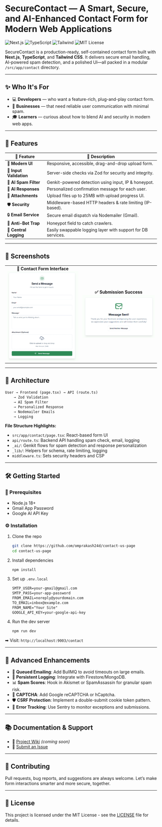 # SecureContact — A Smart, Secure, and AI-Enhanced Contact Form for Modern Web Applications

![Next.js](https://img.shields.io/badge/built%20with-Next.js-black?logo=next.js)
![TypeScript](https://img.shields.io/badge/language-TypeScript-blue?logo=typescript)
![Tailwind](https://img.shields.io/badge/styled%20with-Tailwind%20CSS-06B6D4?logo=tailwindcss)
![MIT License](https://img.shields.io/github/license/omprakash24d/contact-us-page)

SecureContact is a production-ready, self-contained contact form built with **Next.js**, **TypeScript**, and **Tailwind CSS**. It delivers secure email handling, AI-powered spam detection, and a polished UI—all packed in a modular `/src/app/contact` directory.

---

## ✨ Who It's For

- 💻 **Developers** — who want a feature-rich, plug-and-play contact form.
- 🏢 **Businesses** — that need reliable user communication with minimal spam.
- 🎓 **Learners** — curious about how to blend AI and security in modern web apps.

---

## 🚀 Features

| 🔧 Feature | 💬 Description |
|-----------|----------------|
| 🎨 **Modern UI** | Responsive, accessible, drag-and-drop upload form. |
| 🧼 **Input Validation** | Server-side checks via Zod for security and integrity. |
| 🧠 **AI Spam Filter** | Genkit-powered detection using input, IP & honeypot. |
| 💌 **AI Responses** | Personalized confirmation message for each user. |
| 📎 **Attachments** | Upload files up to 25MB with upload progress UI. |
| 🛡️ **Security** | Middleware-based HTTP headers & rate limiting (IP-based). |
| 🔒 **Email Service** | Secure email dispatch via Nodemailer (Gmail). |
| 🧲 **Anti-Bot Trap** | Honeypot field to catch crawlers. |
| 🧾 **Central Logging** | Easily swappable logging layer with support for DB services. |

---

## 📸 Screenshots

<div align="center">
  <table>
    <tr>
      <td align="center">
        <strong>📨 Contact Form Interface</strong><br/>
        <img src="/public/image/contact.png" width="300"/>
      </td>
      <td align="center">
        <strong>✅ Submission Success</strong><br/>
        <img src="/public/image/success_message.png" width="300"/>
      </td>
    </tr>
  </table>
</div>

---

## 🧬 Architecture

```
User → Frontend (page.tsx) → API (route.ts)
    → Zod Validation
    → AI Spam Filter
    → Personalized Response
    → Nodemailer Emails
    → Logging
```

**File Structure Highlights:**

- `src/app/contact/page.tsx`: React-based form UI
- `api/route.ts`: Backend API handling spam check, email, logging
- `_ai/`: Genkit flows for spam detection and response personalization
- `_lib/`: Helpers for schema, rate limiting, logging
- `middleware.ts`: Sets security headers and CSP

---

## 🛠 Getting Started

### 🔧 Prerequisites

- Node.js 18+
- Gmail App Password
- Google AI API Key

### ⚙️ Installation

1. Clone the repo
   ```bash
   git clone https://github.com/omprakash24d/contact-us-page
   cd contact-us-page
   ```

2. Install dependencies
   ```bash
   npm install
   ```

3. Set up `.env.local`
   ```env
   SMTP_USER=your-gmail@gmail.com
   SMTP_PASS=your-app-password
   FROM_EMAIL=noreply@yourdomain.com
   TO_EMAIL=inbox@example.com
   FROM_NAME="Your Site"
   GOOGLE_API_KEY=your-google-api-key
   ```

4. Run the dev server
   ```bash
   npm run dev
   ```

➡ Visit: `http://localhost:9003/contact`

---

## 🔌 Advanced Enhancements

- 🧵 **Queued Emailing**: Add BullMQ to avoid timeouts on large emails.
- 💾 **Persistent Logging**: Integrate with Firestore/MongoDB.
- 📊 **Spam Scores**: Hook in Akismet or SpamAssassin for granular spam risk.
- 🧱 **CAPTCHA**: Add Google reCAPTCHA or hCaptcha.
- 🛡 **CSRF Protection**: Implement a double-submit cookie token pattern.
- 🧪 **Error Tracking**: Use Sentry to monitor exceptions and submissions.

---

## 📚 Documentation & Support

- 📄 [Project Wiki](https://github.com/omprakash24d/contact-us-page/wiki) *(coming soon)*
- 🐞 [Submit an Issue](https://github.com/omprakash24d/contact-us-page/issues)

---

## 🤝 Contributing

Pull requests, bug reports, and suggestions are always welcome. Let’s make form interactions smarter and more secure, together.

---

## 📝 License

This project is licensed under the MIT License - see the [LICENSE](LICENSE) file for details.
